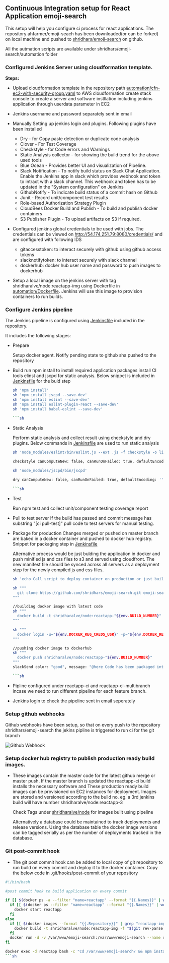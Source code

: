 ## Continuous Integration setup for React Application emoji-search

This setup will help you configure ci process for react applications.
The repository ahfarmer/emoji-seach has been downloaded(or can be forked) on local machine and pushed to [shridhars/emoji-search](https://github.com/shridhars/emoji-search) on github.

All the autmation scripts are available under shridhars/emoji-search/automation folder

### Configured Jenkins Server using cloudformation template.
**Steps:** 

* Upload cloudformation template in the repository path [automation/cfn-ec2-with-security-group.yaml](cfn-ec2-with-security-group.yaml) to AWS cloudformation create stack console to create a server and software instllation including jenkins application through userdata parameter in EC2

* Jenkins username and password separately sent in email

* Manually Setting up jenkins login and plugins. Following plugins have been installed
    * Dry - for Copy paste detection or duplicate code analysis
    * Clover - For Test Coverage
    * Checkstyle - for Code errors and Warnings
    * Static Analysis collector - for showing the build trend for the above used tools
    * Blue Ocean - Provides better UI and visualization of Pipeline.
    * Slack Notification - To notify build status on Slack Chat Application.
      Enable the Jenkins app in slack which provides webhook and token to intract with a slack channel. This webhook and token has to be updated in the "System configuration" on Jenkins 
    * GithubNotify - To indicate build status of a commit hash on Github
    * Junit - Record unit/component test results
    * Role-based Authorization Strategy Plugin
    * CloudBees Docker Build and Publish - To build and publish docker containers
    * S3 Publisher Plugin - To upload artifacts on S3 if required.
* Configured jenkins global credentials to be used with jobs.
  The credentials can be viewed on http://54.174.251.79:8080/credentials/ and are configured with following IDS
  * gitaccesstoken: to interact securely with github using github access tokens
  * slacknotifytoken: to interact securely with slack channel
  * dockerhub: docker hub user name and password to push images to dockerhub

* Setup a local image on the jenkins server with tag shridharalve/node:reactapp-img using Dockerfile in [automation/Dockerfile](Dockerfile). Jenkins will use this image to provision containers to run builds.

### Configure Jenkins pipeline

The Jenkins pipeline is configured using [Jenkinsfile](../Jenkinsfile) included in the repository.

It includes the following stages:

* Prepare

  Setup docker agent.
  Notify pending state to github sha pushed to the repository

* Build
  run npm install to install required application packages
  install CI tools elinst and jscpd for static analysis. Below snippet is included in [Jenkinsfile](../Jenkinsfile) for the buld step 
  
  ```sh
  sh 'npm install'
  sh 'npm install jscpd --save-dev'
  sh 'npm install eslint --save-dev'
  sh 'npm install eslint-plugin-react --save-dev'
  sh 'npm install babel-eslint --save-dev' 

  ```sh

* Static Analysis
  
  Perform static analysis and collect result using checkstyle and dry plugins. Below commands in [Jenkinsfile](../Jenkinsfile) are used to run static analysis
  
  ```sh
  sh 'node_modules/eslint/bin/eslint.js --ext .js -f checkstyle -o linttext.xml src/'
            
  checkstyle canComputeNew: false, canRunOnFailed: true, defaultEncoding: '', healthy: '', pattern: 'linttext.xml', unHealthy: ''

  sh 'node_modules/jscpd/bin/jscpd'

  dry canComputeNew: false, canRunOnFailed: true, defaultEncoding: '', healthy: '', pattern: 'jscpd.xml', unHealthy: ''
  
  ```sh

* Test

  Run npm test and collect unit/component testing coverage report

* Pull to test server
  If the build has passed and commit message has substring "[ci pull-test]" pull code to test servers for manual testing.

* Package for production
  Changes merged or pushed on master branch are baked in a docker container and pushed to docker hub registry. Snippet for packaging step in [Jenkinsfile](../Jenkinsfile)

  Alternative process would be just bulding the application in docker and push minified js and css files to s3 and served using cloudfront. The new manifest file should be synced across all servers as a deployment step for the newly compiled js and css files.

  ```sh
  sh 'echo Call script to deploy container on production or just build pull code and perform blue green deployment with aws instances'

  sh """
    git clone https://github.com/shridhars/emoji-search.git emoji-search
  """

  //building docker image with latest code
  sh """
    docker build -t shridharalve/node:reactapp-"${env.BUILD_NUMBER}" -f emoji-search/automation/Dockerfile-production .
  """        

  sh """
    docker login -u="${env.DOCKER_REG_CREDS_USR}" -p="${env.DOCKER_REG_CREDS_PSW}"
  """

  //pushing docker image to dockerhub
  sh """
    docker push shridharalve/node:reactapp-"${env.BUILD_NUMBER}"        
  """
  slackSend color: "good", message: "@here Code has been packaged into the container image with name react-app:${env.BUILD_NUMBER} and pushed to registry" 

  ```sh

* Pipline configured under reactapp-ci and reactapp-ci-multibranch incase we need to run different pipeline for each feature branch.

* Jenkins login to check the pipeline sent in email seperately
  

### Setup github webhooks

  Github webhooks have been setup, so that on every push to the repository shridhars/emoji-search the jekins pipline is triggered to run ci for the git branch

  ![Github Webhook](github-webhook.png)

### Setup docker hub registry to publish production ready build images.

* These images contain the master code for the latest github merge or master push.
  If the master branch is updated the reactapp-ci build installs the necessary software and 
  These production ready build images can be provisioned on EC2 instances for deployment. 
  Images are stored and versioned according to the build no.
  eg. a 3rd jenkins build will have number  shridharalve/node:reactapp-3

  Check Tags under [shridharalve/node](https://hub.docker.com/r/shridharalve/node/tags/) for images built using pipeline

  Alternatively a database could be maintained to track deployments and release versions.
  Using the database table the docker image versions can be tagged serially as per the number of deployments tracked in the database.

### Git post-commit hook

* The git post commit hook can be added to local copy of git repository to run build on every commit and deploy it to the docker container. Copy the below code in .git/hooks/post-commit of your repository

```sh
#!/bin/bash

#post commit hook to build application on every commit

if [[ $(docker ps -a --filter "name=reactapp" --format "{{.Names}}" | wc -l) > 0 ]];then
  if [[ $(docker ps --filter "name=reactapp" --format "{{.Names}}" | wc -l) == 0 ]];then  
    docker start reactapp   
  fi  
else  
  if [[ $(docker images --format "{{.Repository}}" | grep "reactapp-img" | wc -l) == 0 ]];then
    docker build -t shridharalve/node:reactapp-img -f "$(git rev-parse --show-toplevel)"/automation/Dockerfile .
  fi
  docker run -d -v /var/www/emoji-search:/var/www/emoji-search --name reactapp shridharalve/node:reactapp-img  
fi

docker exec -d reactapp bash -c "cd /var/www/emoji-search/ && npm install --unsafe && npm run build  && npm run build && PORT=80 npm start > ~/app.log 2>&1 &"
```sh


